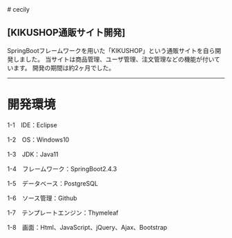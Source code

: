 <html>
<head># cecily </head>
<h2>[KIKUSHOP通販サイト開発]</h2>
SpringBootフレームワークを用いた「KIKUSHOP」という通販サイトを自ら開発しました。
当サイトは商品管理、ユーザ管理、注文管理などの機能が付いています。 開発の期間は約2ヶ月でした。

<hr>

<h1>開発環境</h1>

<p1>1-1　IDE：Eclipse</p1>

<p1>1-2　OS：Windows10</p1>

<p1>1-3　JDK：Java11</p1>

<p1>1-4　フレームワーク：SpringBoot2.4.3</p1>

<p1>1-5　データベース：PostgreSQL</p1>

<p1>1-6　ソース管理：Github</p1>

<p1>1-7　テンプレートエンジン：Thymeleaf</p1>

<p1>1-8　画面：Html、JavaScript、jQuery、Ajax、Bootstrap</p1>

